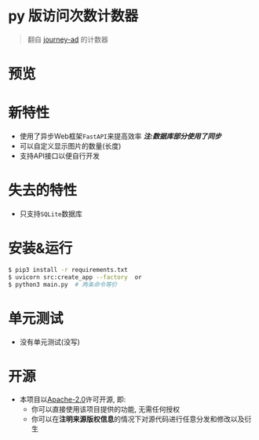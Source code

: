 # py 版访问次数计数器

> 翻自 [journey-ad](https://github.com/journey-ad/Moe-counter) 的计数器

# 预览


# 新特性

* 使用了异步Web框架`FastAPI`来提高效率 ***注:数据库部分使用了同步***
* 可以自定义显示图片的数量(长度)
* 支持API接口以便自行开发

# 失去的特性

* 只支持`SQLite`数据库

# 安装&运行
```bash
$ pip3 install -r requirements.txt
$ uvicorn src:create_app --factory  or 
$ python3 main.py  # 两条命令等价
```

# 单元测试
* 没有单元测试(没写)

# 开源

- 本项目以[Apache-2.0](./LICENSE)许可开源, 即:
    - 你可以直接使用该项目提供的功能, 无需任何授权
    - 你可以在**注明来源版权信息**的情况下对源代码进行任意分发和修改以及衍生